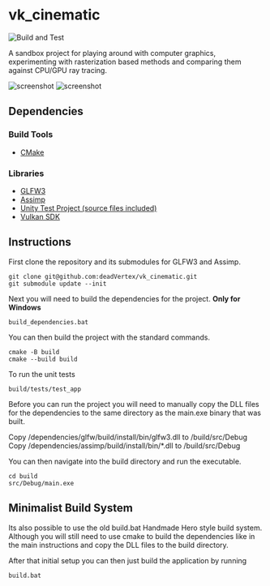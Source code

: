# vk_cinematic

![Build and Test](https://github.com/deadVertex/vk_cinematic/actions/workflows/cmake.yml/badge.svg)

A sandbox project for playing around with computer graphics, experimenting with
rasterization based methods and comparing them against CPU/GPU ray tracing.

![screenshot](/docs/2021-10-17.png)
![screenshot](/docs/2021-08-26.png)

## Dependencies

### Build Tools
- [CMake](https://cmake.org/)

### Libraries
- [GLFW3](https://github.com/glfw/glfw)
- [Assimp](https://github.com/assimp/assimp)
- [Unity Test Project (source files included)](https://github.com/ThrowTheSwitch/Unity)
- [Vulkan SDK](https://vulkan.lunarg.com/)

## Instructions
First clone the repository and its submodules for GLFW3 and Assimp.
```
git clone git@github.com:deadVertex/vk_cinematic.git
git submodule update --init
```

Next you will need to build the dependencies for the project.
**Only for Windows**
```
build_dependencies.bat
```

You can then build the project with the standard commands.
```
cmake -B build
cmake --build build
```

To run the unit tests
```
build/tests/test_app
```

Before you can run the project you will need to manually copy the DLL files for
the dependencies to the same directory as the main.exe binary that was built.

Copy /dependencies/glfw/build/install/bin/glfw3.dll to /build/src/Debug
Copy /dependencies/assimp/build/install/bin/*.dll to /build/src/Debug

You can then navigate into the build directory and run the executable.
```
cd build
src/Debug/main.exe
```

## Minimalist Build System
Its also possible to use the old build.bat Handmade Hero style build system.
Although you will still need to use cmake to build the dependencies like in the
main instructions and copy the DLL files to the build directory.

After that initial setup you can then just build the application by running
```
build.bat
```
